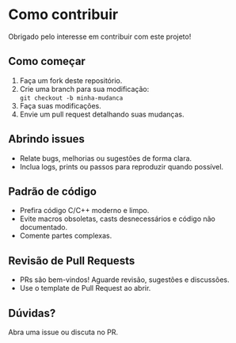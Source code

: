 # Como contribuir

Obrigado pelo interesse em contribuir com este projeto!

## Como começar

1. Faça um fork deste repositório.
2. Crie uma branch para sua modificação:  
   `git checkout -b minha-mudanca`
3. Faça suas modificações.
4. Envie um pull request detalhando suas mudanças.

## Abrindo issues

- Relate bugs, melhorias ou sugestões de forma clara.
- Inclua logs, prints ou passos para reproduzir quando possível.

## Padrão de código

- Prefira código C/C++ moderno e limpo.
- Evite macros obsoletas, casts desnecessários e código não documentado.
- Comente partes complexas.

## Revisão de Pull Requests

- PRs são bem-vindos! Aguarde revisão, sugestões e discussões.
- Use o template de Pull Request ao abrir.

## Dúvidas?

Abra uma issue ou discuta no PR.